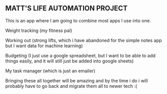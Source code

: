 ## MATT'S LIFE AUTOMATION PROJECT


This is an app where I am going to combine most apps I use into one.

Weight tracking (my fitness pal)

Working out (strong lifts, which i have abandoned for the simple notes app but I want data for machine learning)

Budgeting (I just use a google spreadsheet, but I want to be able to add things easily, and it will still just be added into google sheets)

My task manager (which is just an emailer)


Bringing these all together will be amazing and by the time i do i will probably have to go back and 
migrate them all to newer tech :(